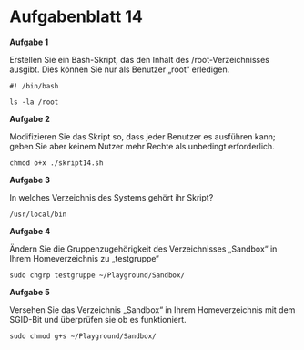 # Aufgabenblatt 14

**Aufgabe 1**

Erstellen Sie ein Bash-Skript, das den Inhalt des /root-Verzeichnisses ausgibt. Dies können Sie nur als Benutzer „root“ erledigen.

```
#! /bin/bash

ls -la /root
```

**Aufgabe 2**

Modifizieren Sie das Skript so, dass jeder Benutzer es ausführen kann; geben Sie aber keinem Nutzer mehr Rechte als unbedingt erforderlich.

`chmod o+x ./skript14.sh`


**Aufgabe 3**

In welches Verzeichnis des Systems gehört ihr Skript?

`/usr/local/bin`


**Aufgabe 4**

Ändern Sie die Gruppenzugehörigkeit des Verzeichnisses „Sandbox“ in Ihrem Homeverzeichnis zu „testgruppe“

`sudo chgrp testgruppe ~/Playground/Sandbox/`


**Aufgabe 5**

Versehen Sie das Verzeichnis „Sandbox“ in Ihrem Homeverzeichnis mit dem SGID-Bit und überprüfen sie ob es funktioniert.

`sudo chmod g+s ~/Playground/Sandbox/`
